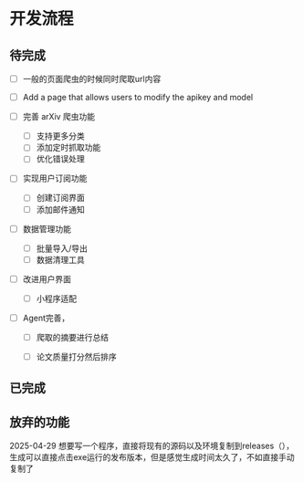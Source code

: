 

# 开发流程

## 待完成

- [ ] 一般的页面爬虫的时候同时爬取url内容

- [ ] Add a page that allows users to modify the apikey and model



- [ ] 完善 arXiv 爬虫功能
  - [ ] 支持更多分类
  - [ ] 添加定时抓取功能
  - [ ] 优化错误处理
- [ ] 实现用户订阅功能
  - [ ] 创建订阅界面
  - [ ] 添加邮件通知
- [ ] 数据管理功能
  - [ ] 批量导入/导出
  - [ ] 数据清理工具
- [ ] 改进用户界面
  - [ ] 小程序适配
- [ ] Agent完善，
  - [ ] 爬取的摘要进行总结
  - [ ] 论文质量打分然后排序


## 已完成





## 放弃的功能

2025-04-29 想要写一个程序，直接将现有的源码以及环境复制到releases（），生成可以直接点击exe运行的发布版本，但是感觉生成时间太久了，不如直接手动复制了
